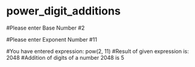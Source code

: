 # power_digit_additions

#Please enter Base Number
#2

#Please enter Exponent Number
#11

#You have entered expression:	pow(2, 11)
#Result of given expression is:	2048
#Addition of digits of a number 2048 is 5
